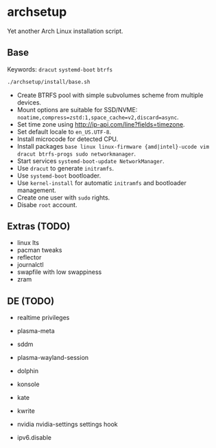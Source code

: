 # archsetup

Yet another Arch Linux installation script.

## Base

Keywords: `dracut` `systemd-boot` `btrfs`

```sh
./archsetup/install/base.sh
```

- Create BTRFS pool with simple subvolumes scheme from multiple devices.
- Mount options are suitable for SSD/NVME: `noatime,compress=zstd:1,space_cache=v2,discard=async`.
- Set time zone using http://ip-api.com/line?fields=timezone.
- Set default locale to `en_US.UTF-8`.
- Install microcode for detected CPU.
- Install packages `base linux linux-firmware {amd|intel}-ucode vim dracut btrfs-progs sudo networkmanager`.
- Start services `systemd-boot-update NetworkManager`.
- Use `dracut` to generate `initramfs`.
- Use `systemd-boot` bootloader.
- Use `kernel-install` for automatic `initramfs` and bootloader management.
- Create one user with `sudo` rights.
- Disabe `root` account.

## Extras (TODO)

- linux lts
- pacman tweaks
- reflector
- journalctl
- swapfile with low swappiness
- zram
## DE (TODO)

- realtime privileges
- plasma-meta
- sddm
- plasma-wayland-session
- dolphin
- konsole
- kate
- kwrite

- nvidia nvidia-settings settings hook
- ipv6.disable
